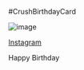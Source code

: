 #CrushBirthdayCard


![image]([https://i.waifu.pics/xLoL-16.jpg](https://i.waifu.pics/_BHLCbF.gif))

[Instagram](https://www.instagram.com/hoosier_daaaddy/)

Happy Birthday
